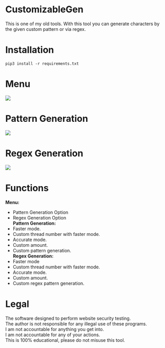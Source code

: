 # CustomizableGen
 This is one of my old tools. With this tool you can generate characters by the given custom pattern or via regex.

# Installation
```
pip3 install -r requirements.txt
``` 

# Menu
![](https://i.ibb.co/KKWLGxL/customizable-gen-new.png)

# Pattern Generation
![](https://i.ibb.co/q7JmZxQ/customizable-gen-pattern-generation.png)

# Regex Generation
![](https://i.ibb.co/7ScWdMR/customizable-gen-regex-generation.png)

# Functions
**Menu:**
  - Pattern Generation Option<br/>
  - Regex Generation Option<br/>
**Pattern Generation:**
  - Faster mode.<br/>
  - Custom thread number with faster mode.<br/>
  - Accurate mode.<br/>
  - Custom amount.<br/>
  - Custom pattern generation.<br/>
**Regex Generation:**
  - Faster mode<br/>
  - Custom thread number with faster mode.<br/>
  - Accurate mode.<br/>
  - Custom amount.<br/>
  - Custom regex pattern generation.

# Legal
 The software designed to perform website security testing.<br/>
 The author is not responsible for any illegal use of these programs.<br/>
 I am not accountable for anything you get into.<br/>
 I am not accountable for any of your actions.<br/>
 This is 100% educational, please do not misuse this tool.